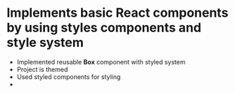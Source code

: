 # Implements basic React components by using styles components and style system

- Implemented reusable **Box** component with styled system
- Project is themed
- Used styled components for styling
-
